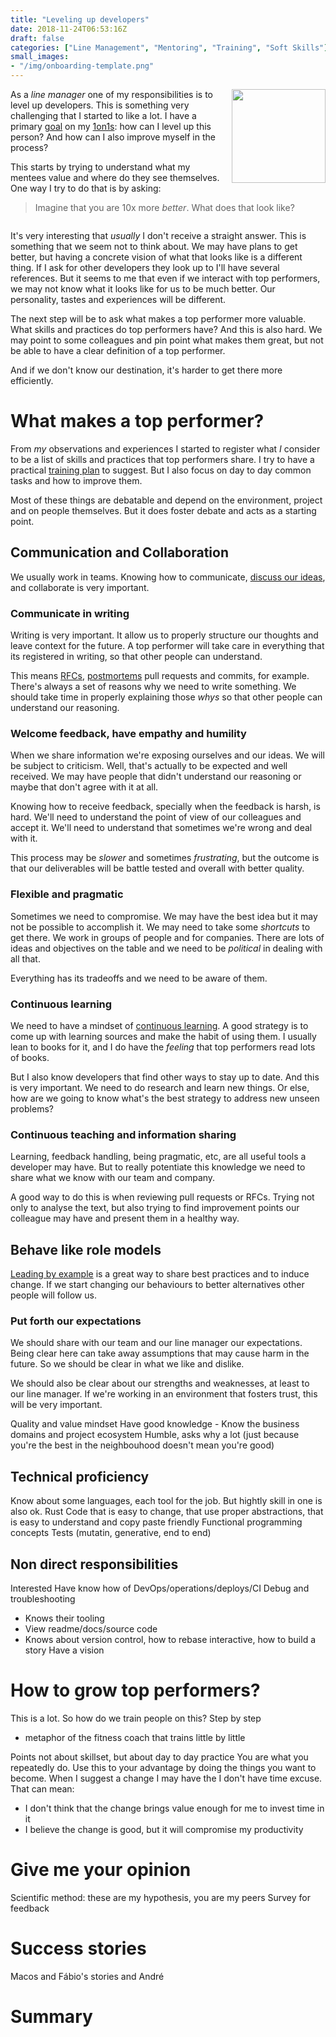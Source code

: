 ```yaml
---
title: "Leveling up developers"
date: 2018-11-24T06:53:16Z
draft: false
categories: ["Line Management", "Mentoring", "Training", "Soft Skills"]
small_images:
- "/img/onboarding-template.png"
---
```


<img src='/img/onboarding-template.png' style='float:right; width:150px;margin-left:15px'/>

As a _line manager_ one of my responsibilities is to level up developers. This
is something very challenging that I started to like a lot. I have a primary
[goal](/post/importance-of-setting-goals/) on my [1on1s](/post/1on1-framework/):
how can I level up this person? And how can I also improve myself in the process?

This starts by trying to understand what my mentees value and where do they see
themselves. One way I try to do that is by asking: 

> Imagine that you are 10x more _better_. What does that look like?

<div style='clear:both'></div>
<!--more-->

It's very interesting that _usually_ I don't receive a straight answer. This is
something that we seem not to think about. We may have plans to get better, but
having a concrete vision of what that looks like is a different thing. If I ask
for other developers they look up to I'll have several references. But it seems
to me that even if we interact with top performers, we may not know what it
looks like for us to be much better. Our personality, tastes and experiences
will be different.

The next step will be to ask what makes a top performer more valuable. What
skills and practices do top performers have? And this is also hard. We may point
to some colleagues and pin point what makes them great, but not be able to have a
clear definition of a top performer.

And if we don't know our destination, it's harder to get there more efficiently.

# What makes a top performer?

From _my_ observations and experiences I started to register what _I_ consider to
be a list of skills and practices that top performers share. I try to have a
practical [training plan](/post/quarterly-training-plan/) to suggest. But I also
focus on day to day common tasks and how to improve them.

Most of
these things are debatable and depend on the environment, project and on people
themselves. But it does foster debate and acts as a starting point.

## Communication and Collaboration

We usually work in teams. Knowing how to communicate, [discuss our
ideas](/post/how-to-convince-others-that-we-are-right/), and collaborate is very
important.

### Communicate in writing

Writing is very important. It allow us to properly structure our
thoughts and leave context for the future. A top performer will take care in
everything that its registered in writing, so that other people can understand.

This means [RFCs](/post/rfc-driven-development/), [postmortems](/post/postmortem-culture/)
pull requests and commits, for example. There's always a set of reasons why we
need to write something. We should take time in properly explaining those _whys_
so that other people can understand our reasoning.

### Welcome feedback, have empathy and humility

When we share information we're exposing ourselves and our ideas. We will be
subject to criticism. Well, that's actually to be expected and well received. We
may have people that didn't understand our reasoning or maybe that don't agree
with it at all.

Knowing how to receive feedback, specially when the feedback is harsh, is hard.
We'll need to understand the point of view of our colleagues and accept it.
We'll need to understand that sometimes we're wrong and deal with it.

This process may be _slower_ and sometimes _frustrating_, but the outcome is
that our deliverables will be battle tested and overall with better quality.

### Flexible and pragmatic

Sometimes we need to compromise. We may have the best idea but it may not be
possible to accomplish it. We may need to take some _shortcuts_ to get there.
We work in groups of people and for companies. There are lots of ideas and
objectives on the table and we need to be _political_ in dealing with all that.

Everything has its tradeoffs and we need to be aware of them.

###  Continuous learning

We need to have a mindset of [continuous learning](/post/learning-index/). A
good strategy is to come up with learning sources and make the habit of using
them. I usually lean to books for it, and I do have the _feeling_ that top
performers read lots of books.

But I also know developers that find other ways to stay up to date. And this is
very important. We need to do research and learn new things. Or else, how are we
going to know what's the best strategy to address new unseen problems?

### Continuous teaching and information sharing

Learning, feedback handling, being pragmatic, etc, are all useful tools a developer
may have. But to really potentiate this knowledge we need to share what we know
with our team and company.

A good way to do this is when reviewing pull requests or RFCs. Trying not only
to analyse the text, but also trying to find improvement points our colleague may
have and present them in a healthy way.

## Behave like role models

[Leading by example](/post/most-effective-way-values-habits/) is a great way to
share best practices and to induce change. If we start changing our behaviours
to better alternatives other people will follow us.

### Put forth our expectations

We should share with our team and our line manager our expectations. Being clear
here can take away assumptions that may cause harm in the future. So we should
be clear in what we like and dislike.

We should also be clear about our strengths and weaknesses, at least to our line
manager. If we're working in an environment that fosters trust, this will be
very important.


Quality and value mindset
Have good knowledge  - Know the business domains and project ecosystem
Humble, asks why a lot (just because you're the best in the neighbouhood doesn't mean you're good)

## Technical proficiency
Know about some languages, each tool for the job. But hightly skill in one is
also ok. Rust
Code that is easy to change, that use proper abstractions, that is easy to
understand and copy paste friendly
Functional programming concepts
Tests (mutatin, generative, end to end)

## Non direct responsibilities
Interested Have know how of DevOps/operations/deploys/CI
Debug and troubleshooting
- Knows their tooling
- View readme/docs/source code
- Knows about version control, how to rebase interactive, how to build a story
Have a vision

# How to grow top performers?

This is a lot. So how do we train people on this? Step by step
- metaphor of the fitness coach that trains little by little

Points not about skillset, but about day to day practice
You are what you repeatedly do. Use this to your advantage by doing the things you want to become.
When I suggest a change I may have the I don't have time excuse. That can mean:

* I don't think that the change brings value enough for me to invest time in it
* I believe the change is good, but it will compromise my productivity

# Give me your opinion

Scientific method: these are my hypothesis, you are my peers
Survey for feedback

# Success stories

Macos and Fábio's stories and André

# Summary
